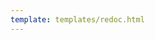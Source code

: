 ```yaml
---
template: templates/redoc.html
--- 
```


<redoc spec-url="../../apis/restapis/permission-management.yaml"></redoc>
